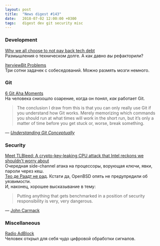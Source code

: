 ```yaml
---
layout: post
title:  "News digest #143"
date:   2018-07-02 12:00:00 +0300
tags:   digest dev git security misc
---
```


### Development

[Why we all choose to not pay back tech debt](https://uselessdevblog.wordpress.com/2018/06/24/why-we-all-choose-to-not-pay-back-tech-debt/)<br/>
Размышления о техническом долге. А как давно _вы_ рефакторили?

[IterviewBit Problems](https://www.interviewbit.com/all-problem-list)<br/>
Три сотни задачек с собеседований. Можно размять мозги немного.

### Git

[6 Git Aha Moments](https://henrikwarne.com/2018/06/25/6-git-aha-moments/)<br/>
На человека снизошло озарение, когда он понял, _как_ работает Git.

> The conclusion I draw from this is that you can only really use Git if you
> understand how Git works. Merely memorizing which commands you should run
> at what times will work in the short run, but it’s only a matter of time
> before you get stuck or, worse, break something.

— [_Understanding Git Conceptually_](https://www.sbf5.com/~cduan/technical/git/)

### Security

[Meet TLBleed: A crypto-key-leaking CPU attack that Intel reckons we shouldn't worry about](https://www.theregister.co.uk/2018/06/22/intel_tlbleed_key_data_leak/)<br/>
Очередная side-channel атака на процессоры, ворующая ключи, явки, пароли через кеш.<br/>
[Тео де Раадт не рад](https://www.itwire.com/security/83347-openbsd-chief-de-raadt-says-no-easy-fix-for-new-intel-cpu-bug.html). Кстати да, OpenBSD опять не предупредили об уязвимости.<br/>
И, наконец, хорошее высказывание в тему:

> Putting anything that gets benchmarked in a position of security responsibility is very, very dangerous.

— [John Carmack](https://twitter.com/ID_AA_Carmack/status/395927588108918785)

### Miscellaneous

[Radio AdBlock](http://blog.rekawek.eu/2016/02/24/radio-adblock/)<br/>
Человек открыл для себя чудо цифровой обработки сигналов.
